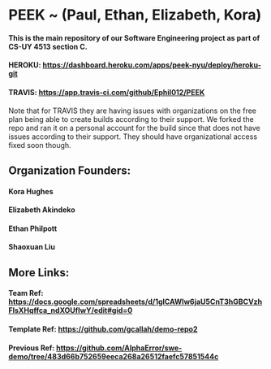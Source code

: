 # PEEK ~ (Paul, Ethan, Elizabeth, Kora)
#### This is the main repository of our Software Engineering project as part of CS-UY 4513 section C.


#### HEROKU:  https://dashboard.heroku.com/apps/peek-nyu/deploy/heroku-git
#### TRAVIS:  https://app.travis-ci.com/github/Ephil012/PEEK

Note that for TRAVIS they are having issues with organizations on the free plan being able to create builds according to their support. We forked the repo and ran it on a personal account for the build since that does not have issues according to their support. They should have organizational access fixed soon though.

## Organization Founders:
#### Kora Hughes
#### Elizabeth Akindeko
#### Ethan Philpott
#### Shaoxuan Liu

## More Links:
#### Team Ref: https://docs.google.com/spreadsheets/d/1glCAWIw6jaU5CnT3hGBCVzhFlsXHqffca_ndXOUfIwY/edit#gid=0
#### Template Ref: https://github.com/gcallah/demo-repo2
#### Previous Ref: https://github.com/AlphaError/swe-demo/tree/483d66b752659eeca268a26512faefc57851544c

